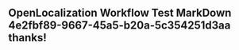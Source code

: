 <properties
ms.topic="hero-topic1"
ms.test1="hero-topic"
ms.test2="test"/>

## OpenLocalization Workflow Test MarkDown 4e2fbf89-9667-45a5-b20a-5c354251d3aa thanks!
